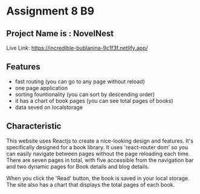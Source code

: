 

# Assignment 8 B9

## Project Name is : NovelNest

Live Link: https://incredible-bublanina-9c1f3f.netlify.app/

## Features 

- fast routing (you can go to any page without reload)
- one page application
- sorting fountionality (you can sort by descending order)
- it has a chart of book pages (you can see total pages of  books)
- data seved on localstorage

## Characteristic 

This website uses Reactjs to create a nice-looking design and features. It's specifically designed for a book library. It uses 'react-router dom' so you can easily navigate between pages without the page reloading each time. There are seven pages in total, with five accessible from the navigation bar and two dynamic pages for Book details and blog details.

When you click the 'Read' button, the book is saved in your local storage. The site also has a chart that displays the total pages of each book.